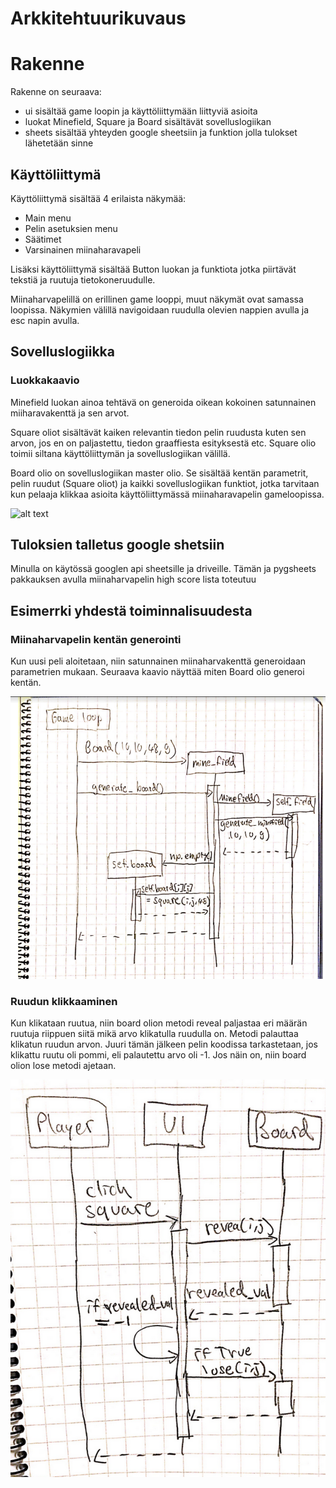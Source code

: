 # Arkkitehtuurikuvaus

# Rakenne
Rakenne on seuraava:
- ui sisältää game loopin ja käyttöliittymään liittyviä asioita
- luokat Minefield, Square ja Board sisältävät sovelluslogiikan
- sheets sisältää yhteyden google sheetsiin ja funktion jolla tulokset lähetetään sinne

## Käyttöliittymä
Käyttöliittymä sisältää 4 erilaista näkymää:
- Main menu
- Pelin asetuksien menu
- Säätimet
- Varsinainen miinaharavapeli

Lisäksi käyttöliittymä sisältää Button luokan ja funktiota jotka piirtävät tekstiä ja ruutuja tietokoneruudulle.

Miinaharvapelillä on erillinen game looppi, muut näkymät ovat samassa loopissa. Näkymien välillä navigoidaan ruudulla olevien nappien avulla ja esc napin avulla. 

## Sovelluslogiikka

### Luokkakaavio
Minefield luokan ainoa tehtävä on generoida oikean kokoinen satunnainen miiharavakenttä ja sen arvot.

Square oliot sisältävät kaiken relevantin tiedon pelin ruudusta kuten sen arvon, jos en on paljastettu, tiedon graaffiesta esityksestä etc. Square olio toimii siltana käyttöliittymän ja sovelluslogiikan välillä.

Board olio on sovelluslogiikan master olio. Se sisältää kentän parametrit, pelin ruudut (Square oliot) ja kaikki sovelluslogiikan funktiot, jotka tarvitaan kun pelaaja klikkaa asioita käyttöliittymässä miinaharavapelin gameloopissa.

![alt text](https://yuml.me/75b3b04d.png)

## Tuloksien talletus google shetsiin
Minulla on käytössä googlen api sheetsille ja driveille. Tämän ja pygsheets pakkauksen avulla miinaharvapelin high score lista toteutuu


## Esimerrki yhdestä toiminnalisuudesta

### Miinaharvapelin kentän generointi
Kun uusi peli aloitetaan, niin satunnainen miinaharvakenttä generoidaan parametrien mukaan. Seuraava kaavio näyttää miten Board olio generoi kentän.

![](./kuvat/sekvenssikaavio.png)

### Ruudun klikkaaminen
Kun klikataan ruutua, niin board olion metodi reveal paljastaa eri määrän ruutuja riippuen siitä mikä arvo klikatulla ruudulla on. Metodi palauttaa klikatun ruudun arvon. Juuri tämän jälkeen pelin koodissa tarkastetaan, jos klikattu ruutu oli pommi, eli palautettu arvo oli -1. Jos näin on, niin board olion lose metodi ajetaan.

![](./kuvat/reveal.png)
